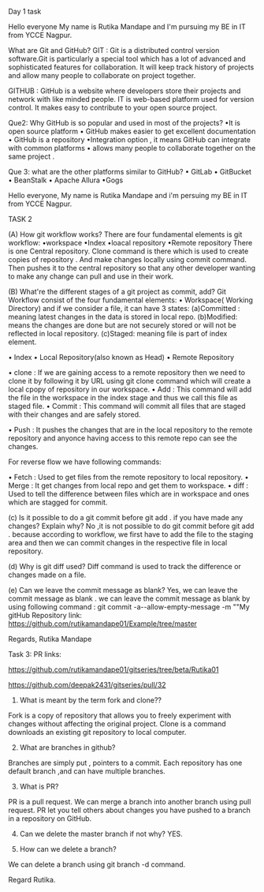 Day 1 task

Hello everyone
My name is Rutika Mandape and I'm  pursuing my BE in IT  from  YCCE Nagpur.

What are Git and GitHub?
GIT :
Git is a distributed control version software.Git is particularly a special tool which has a lot of advanced and sophisticated features for collaboration.
It will keep track history of projects and allow many people to collaborate on project together.

GITHUB :
   GitHub is a website where developers store their projects and network with like minded people. IT is web-based platform used for version control. It makes easy to contribute to your open source project.


Que2: Why GitHub is so popular and used in  most of the projects?
•It is open source platform
• GitHub makes easier to get excellent documentation
• GitHub is a repository
•Integration option , it means GitHub can integrate with common platforms
• allows many people to collaborate together on the same project .

Que 3: what are the other platforms similar to GitHub?
• GitLab
• GitBucket
• BeanStalk
• Apache Allura
•Gogs

Hello everyone,
My name is Rutika Mandape and  i'm persuing my BE in IT from YCCE Nagpur.

TASK 2

(A) How git workflow works?
There are four fundamental elements is git workflow:
•workspace
•Index
•loacal repository
•Remote repository
There is one Central repository. Clone command is there which is used to create copies of repository . And make changes locally using commit command. Then pushes it to the central repository so that any other developer wanting to make any change can pull and use in their work.

(B) What're the different stages of a git project as commit, add? 
Git Workflow consist of the four fundamental elements: 
•	Workspace( Working Directory) and if we consider a file, it can have 3 states:
 (a)Committed : meaning latest changes in the data is stored in local repo.
 (b)Modified: means the changes are done but are not securely stored or will not be reflected in local repository.
 (c)Staged: meaning file is part of index element.

•	Index
•	Local Repository(also known as Head)
•	Remote Repository
  
• clone :  If we are gaining access to a remote repository then we need to clone it by following it by URL using git clone command which will create a local cpopy of repository in our workspace.
• Add : This command will add the file in the workspace in the index stage and thus we call this file as staged file.
• Commit :  This command will commit all files that are staged with their changes and are safely stored.
             
• Push : It pushes the changes that are in the local repository to the remote repository and anyonce having access to this remote repo can see the changes.
 
For reverse flow we have following commands:

• Fetch : Used to get files from the remote repository to local repository.
• Merge : It get changes from local repo and get them to workspace.
• diff : Used to tell the difference between files which are in workspace and ones which are stagged for commit.

(c) Is it possible to do a git commit before git add . if you have made any changes? Explain why?
No ,it is not possible to do git commit before git add . because according to workflow, we first have to add the file to the staging area and then we can commit changes in the respective file in local repository.

 (d) Why is git diff used?
Diff command is used to track  the difference or changes made on a file.

 (e) Can we leave the commit message as blank?
Yes, we can leave the commit message as blank .  we can leave the commit message as blank by using following command :
git commit -a--allow-empty-message -m ""My gitHub Repository link:
https://github.com/rutikamandape01/Example/tree/master

Regards,
Rutika Mandape


Task 3:
PR links:

https://github.com/rutikamandape01/gitseries/tree/beta/Rutika01

https://github.com/deepak2431/gitseries/pull/32


1) What is meant by the term fork and clone??

Fork is a copy of repository that allows you to freely experiment with changes without affecting the original project.
Clone  is a command downloads an existing git repository to local computer.

2) What are branches in github?

Branches are simply put , pointers to a commit.
Each repository has one default branch ,and can have multiple branches.

3) What is PR?

PR is a pull request.
We can merge a branch into another branch using pull request.
PR let you tell others about changes you have pushed to a branch in a repository on GitHub.

4) Can we delete the master branch if not why?
YES.

5) How can we delete a branch?

We can delete a branch using git branch  -d command.

Regard Rutika.

